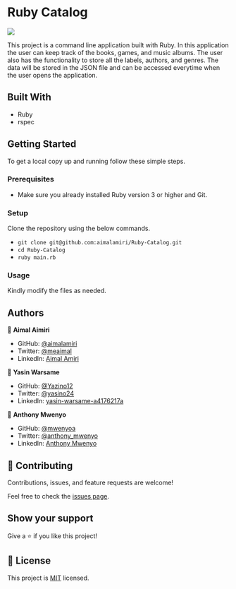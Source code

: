 # Ruby Catalog

![](https://img.shields.io/badge/Microverse-blueviolet)

This project is a command line application built with Ruby. In this application the user can keep track of the books, games, and music albums. The user also has the functionality to store all the labels, authors, and genres. The data will be stored in the JSON file and can be accessed everytime when the user opens the application.

## Built With

- Ruby
- rspec

## Getting Started

To get a local copy up and running follow these simple steps.

### Prerequisites

- Make sure you already installed Ruby version 3 or higher and Git.

### Setup

Clone the repository using the below commands.

- `git clone git@github.com:aimalamiri/Ruby-Catalog.git `
- `cd Ruby-Catalog`
- `ruby main.rb`

### Usage

Kindly modify the files as needed.

## Authors

👤 **Aimal Aimiri**

- GitHub: [@aimalamiri](https://github.com/aimalamiri)
- Twitter: [@meaimal](https://twitter.com/meaimal)
- LinkedIn: [Aimal Amiri](https://linkedin.com/in/aimal-amiri)

👤 **Yasin Warsame**

- GitHub: [@Yazino12](https://github.com/Yazino12)
- Twitter: [@yasino24](https://twitter.com/yasino24)
- LinkedIn: [yasin-warsame-a4176217a](https://linkedin.com/in/yasin-warsame-a4176217a)

👤 **Anthony Mwenyo**

- GitHub: [@mwenyoa](https://github.com/mwenyoa)
- Twitter: [@anthony_mwenyo](https://twitter.com/phayte_p)
- LinkedIn: [Anthony Mwenyo](https://linkedin.com/in/anthony-mwenyo)

## 🤝 Contributing

Contributions, issues, and feature requests are welcome!

Feel free to check the [issues page](https://github.com/aimalamiri/Ruby-Catalog/issues).

## Show your support

Give a ⭐️ if you like this project!

## 📝 License

This project is [MIT](./MIT.md) licensed.
